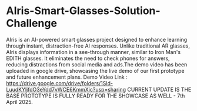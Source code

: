 # AIris-Smart-Glasses-Solution-Challenge
AIris is an AI-powered smart glasses project designed to enhance learning through instant, distraction-free AI responses. Unlike traditional AR glasses, AIris displays information in a see-through manner, similar to Iron Man's EDITH glasses. It eliminates the need to check phones for answers, reducing distractions from social media and ads.The demo video has been uploaded in google drive, showcasing the live demo of our first prototype and future enhancement plans. 
Demo Video Link : https://drive.google.com/drive/folders/1Sld-LuudKYljfdO3eYdd7vWCE6KmmXic?usp=sharing
CURRENT UPDATE IS THE BASE PROTOTYPE IS FULLY READY FOR THE SHOWCASE AS WELL - 7th April 2025.
